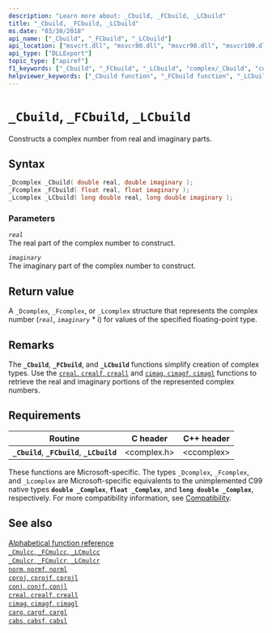 ```yaml
---
description: "Learn more about: _Cbuild, _FCbuild, _LCbuild"
title: "_Cbuild, _FCbuild, _LCbuild"
ms.date: "03/30/2018"
api_name: ["_Cbuild", "_FCbuild", "_LCbuild"]
api_location: ["msvcrt.dll", "msvcr80.dll", "msvcr90.dll", "msvcr100.dll", "msvcr100_clr0400.dll", "msvcr110.dll", "msvcr110_clr0400.dll", "msvcr120.dll", "msvcr120_clr0400.dll", "ucrtbase.dll", "api-ms-win-crt-math-l1-1-0.dll"]
api_type: ["DLLExport"]
topic_type: ["apiref"]
f1_keywords: ["_Cbuild", "_FCbuild", "_LCbuild", "complex/_Cbuild", "complex/_FCbuild", "complex/_LCbuild"]
helpviewer_keywords: ["_Cbuild function", "_FCbuild function", "_LCbuild function"]
---
```

# `_Cbuild`, `_FCbuild`, `_LCbuild`

Constructs a complex number from real and imaginary parts.

## Syntax

```C
_Dcomplex _Cbuild( double real, double imaginary );
_Fcomplex _FCbuild( float real, float imaginary );
_Lcomplex _LCbuild( long double real, long double imaginary );
```

### Parameters

*`real`*\
The real part of the complex number to construct.

*`imaginary`*\
The imaginary part of the complex number to construct.

## Return value

A `_Dcomplex`, `_Fcomplex`, or `_Lcomplex` structure that represents the complex number (*`real`*, *`imaginary`* \* i) for values of the specified floating-point type.

## Remarks

The **`_Cbuild`**, **`_FCbuild`**, and **`_LCbuild`** functions simplify creation of complex types. Use the [`creal`, `crealf`, `creall`](creal-crealf-creall.md) and [`cimag`, `cimagf`, `cimagl`](cimag-cimagf-cimagl.md) functions to retrieve the real and imaginary portions of the represented complex numbers.

## Requirements

|Routine|C header|C++ header|
|-------------|--------------|------------------|
|**`_Cbuild`**, **`_FCbuild`**, **`_LCbuild`**|\<complex.h>|\<ccomplex>|

These functions are Microsoft-specific. The types `_Dcomplex`, `_Fcomplex`, and `_Lcomplex` are Microsoft-specific equivalents to the unimplemented C99 native types **`double _Complex`**, **`float _Complex`**, and **`long double _Complex`**, respectively. For more compatibility information, see [Compatibility](../compatibility.md).

## See also

[Alphabetical function reference](crt-alphabetical-function-reference.md)\
[`_Cmulcc`, `_FCmulcc`, `_LCmulcc`](cmulcc-fcmulcc-lcmulcc.md)\
[`_Cmulcr`, `_FCmulcr`, `_LCmulcr`](cmulcr-fcmulcr-lcmulcr.md)\
[`norm`, `normf`, `norml`](norm-normf-norml1.md)\
[`cproj`, `cprojf`, `cprojl`](cproj-cprojf-cprojl.md)\
[`conj`, `conjf`, `conjl`](conj-conjf-conjl.md)\
[`creal`, `crealf`, `creall`](creal-crealf-creall.md)\
[`cimag`, `cimagf`, `cimagl`](cimag-cimagf-cimagl.md)\
[`carg`, `cargf`, `cargl`](carg-cargf-cargl.md)\
[`cabs`, `cabsf`, `cabsl`](cabs-cabsf-cabsl.md)
